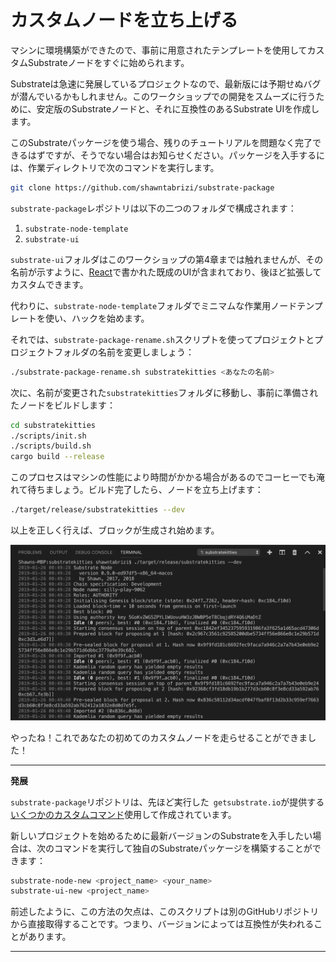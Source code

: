 カスタムノードを立ち上げる
===

マシンに環境構築ができたので、事前に用意されたテンプレートを使用してカスタムSubstrateノードをすぐに始められます。

Substrateは急速に発展しているプロジェクトなので、最新版には予期せぬバグが潜んでいるかもしれません。このワークショップでの開発をスムーズに行うために、安定版のSubstrateノードと、それに互換性のあるSubstrate UIを作成します。

このSubstrateパッケージを使う場合、残りのチュートリアルを問題なく完了できるはずですが、そうでない場合はお知らせください。パッケージを入手するには、作業ディレクトリで次のコマンドを実行します。

```bash
git clone https://github.com/shawntabrizi/substrate-package
```

`substrate-package`レポジトリは以下の二つのフォルダで構成されます：

1. `substrate-node-template`
2. `substrate-ui`

`substrate-ui`フォルダはこのワークショップの第4章までは触れませんが、その名前が示すように、[React](https://reactjs.org/)で書かれた既成のUIが含まれており、後ほど拡張してカスタムできます。

代わりに、`substrate-node-template`フォルダでミニマムな作業用ノードテンプレートを使い、ハックを始めます。

それでは、`substrate-package-rename.sh`スクリプトを使ってプロジェクトとプロジェクトフォルダの名前を変更しましょう：

```bash
./substrate-package-rename.sh substratekitties <あなたの名前>
```

次に、名前が変更された`substratekitties`フォルダに移動し、事前に準備されたノードをビルドします：

```bash
cd substratekitties
./scripts/init.sh
./scripts/build.sh
cargo build --release
```

このプロセスはマシンの性能により時間がかかる場合があるのでコーヒーでも淹れて待ちましょう。ビルド完了したら、ノードを立ち上げます：

```bash
./target/release/substratekitties --dev
```

以上を正しく行えば、ブロックが生成され始めます。

![An image of the node producing new blocks](../../0/assets/building-blocks.png)

やったね！これであなたの初めてのカスタムノードを走らせることができました！

---
**発展**

`substrate-package`リポジトリは、先ほど実行した` getsubstrate.io`が提供する[いくつかのカスタムコマンド](https://github.com/paritytech/substrate-up)使用して作成されています。

新しいプロジェクトを始めるために最新バージョンのSubstrateを入手したい場合は、次のコマンドを実行して独自のSubstrateパッケージを構築することができます：

```bash
substrate-node-new <project_name> <your_name>
substrate-ui-new <project_name>
```

前述したように、この方法の欠点は、このスクリプトは別のGitHubリポジトリから直接取得することです。つまり、バージョンによっては互換性が失われることがあります。

---
